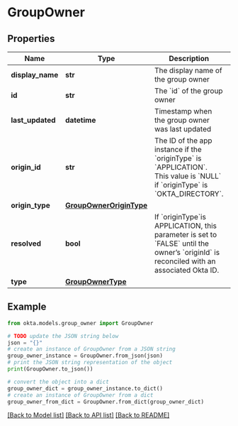 # GroupOwner


## Properties

Name | Type | Description | Notes
------------ | ------------- | ------------- | -------------
**display_name** | **str** | The display name of the group owner | [optional] [readonly] 
**id** | **str** | The &#x60;id&#x60; of the group owner | [optional] 
**last_updated** | **datetime** | Timestamp when the group owner was last updated | [optional] [readonly] 
**origin_id** | **str** | The ID of the app instance if the &#x60;originType&#x60; is &#x60;APPLICATION&#x60;. This value is &#x60;NULL&#x60; if &#x60;originType&#x60; is &#x60;OKTA_DIRECTORY&#x60;. | [optional] 
**origin_type** | [**GroupOwnerOriginType**](GroupOwnerOriginType.md) |  | [optional] 
**resolved** | **bool** | If &#x60;originType&#x60;is APPLICATION, this parameter is set to &#x60;FALSE&#x60; until the owner’s &#x60;originId&#x60; is reconciled with an associated Okta ID. | [optional] 
**type** | [**GroupOwnerType**](GroupOwnerType.md) |  | [optional] 

## Example

```python
from okta.models.group_owner import GroupOwner

# TODO update the JSON string below
json = "{}"
# create an instance of GroupOwner from a JSON string
group_owner_instance = GroupOwner.from_json(json)
# print the JSON string representation of the object
print(GroupOwner.to_json())

# convert the object into a dict
group_owner_dict = group_owner_instance.to_dict()
# create an instance of GroupOwner from a dict
group_owner_from_dict = GroupOwner.from_dict(group_owner_dict)
```
[[Back to Model list]](../README.md#documentation-for-models) [[Back to API list]](../README.md#documentation-for-api-endpoints) [[Back to README]](../README.md)


